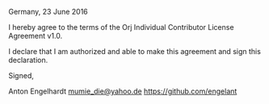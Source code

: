 Germany, 23 June 2016

I hereby agree to the terms of the Orj Individual Contributor License Agreement v1.0.

I declare that I am authorized and able to make this agreement and sign this declaration.

Signed,

Anton Engelhardt mumie_die@yahoo.de https://github.com/engelant
